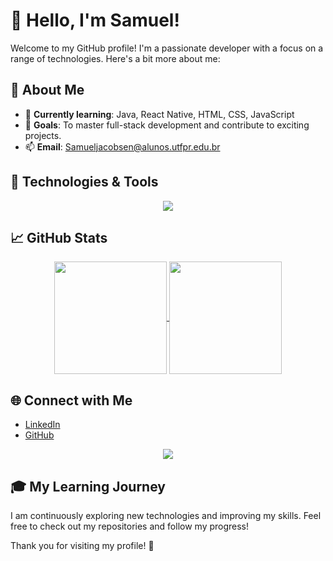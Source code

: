 # 👋 Hello, I'm Samuel!

Welcome to my GitHub profile! I'm a passionate developer with a focus on a range of technologies. Here's a bit more about me:

## 🚀 About Me

- 🌱 **Currently learning**: Java, React Native, HTML, CSS, JavaScript
- 🎯 **Goals**: To master full-stack development and contribute to exciting projects.
- 📫 **Email**: [Samueljacobsen@alunos.utfpr.edu.br](mailto:Samueljacobsen@alunos.utfpr.edu.br)

## 🔧 Technologies & Tools

<div align="center">
  <a href="https://skillicons.dev">
    <img src="https://skillicons.dev/icons?i=github,git,java,cs,dotnet,html,css,js,androidstudio,react" />
  </a>
</div>

## 📈 GitHub Stats

<div align="center">
  <a href="https://github.com/SamuelJacobsen">
    <img align="center" height="180em" src="https://github-readme-stats.vercel.app/api?username=SamuelJacobsen&show_icons=true&theme=transparent&include_all_commits=true&count_private=true"/>
    <img align="center" height="180em" src="https://github-readme-stats.vercel.app/api/top-langs/?username=SamuelJacobsen&layout=compact&langs_count=16&theme=transparent"/>
  </a>
</div>

## 🌐 Connect with Me

- [LinkedIn](https://www.linkedin.com/in/samuel-jacobsen-7a397a203/)
- [GitHub](https://github.com/SamuelJacobsen)

<div align="center">
  <a href="https://www.linkedin.com/in/samuel-jacobsen-7a397a203/" target="_blank">
    <img src="https://img.shields.io/badge/-LinkedIn-%230077B5?style=for-the-badge&logo=linkedin&logoColor=white" />
  </a>
</div>

## 🎓 My Learning Journey

I am continuously exploring new technologies and improving my skills. Feel free to check out my repositories and follow my progress!

Thank you for visiting my profile! 🚀
